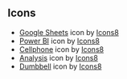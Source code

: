 ## Icons
- <a target="_blank" href="https://icons8.com/icon/qrAVeBIrsjod/google-sheets">Google Sheets</a> icon by <a target="_blank" href="https://icons8.com">Icons8</a>
- <a target="_blank" href="https://icons8.com/icon/70667/power-bi">Power BI</a> icon by <a target="_blank" href="https://icons8.com">Icons8</a>
- <a target="_blank" href="https://icons8.com/icon/PXeHSuHAnmu7/cellphone">Cellphone</a> icon by <a target="_blank" href="https://icons8.com">Icons8</a>
- <a target="_blank" href="https://icons8.com/icon/Jfq2a3p3788S/analysis">Analysis</a> icon by <a target="_blank" href="https://icons8.com">Icons8</a>
- <a target="_blank" href="https://icons8.com/icon/1784/dumbbell">Dumbbell</a> icon by <a target="_blank" href="https://icons8.com">Icons8</a>